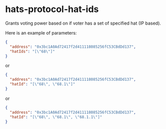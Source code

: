 # hats-protocol-hat-ids

Grants voting power based on if voter has a set of specified hat (IP based).

Here is an example of parameters:

```json
{
  "address": "0x3bc1A0Ad72417f2d411118085256fC53CBdDd137",
  "hatIds": "[\"68\"]"
}
```

or 

```json
{
  "address": "0x3bc1A0Ad72417f2d411118085256fC53CBdDd137",
  "hatId": "[\"68\", \"68.1\"]"
}
```

or

```json
{
  "address": "0x3bc1A0Ad72417f2d411118085256fC53CBdDd137",
  "hatId": "[\"68\", \"68.1\", \"68.1.1\"]"
}
```

